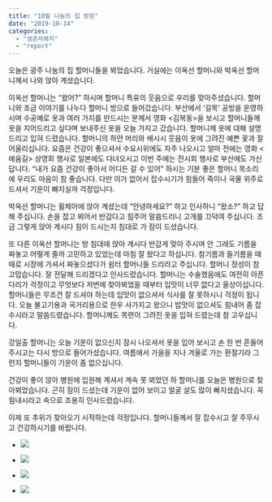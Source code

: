 ```yaml
---
title: "10월 나눔의 집 방문"
date: "2019-10-14"
categories: 
  - "생존자복지"
  - "report"
---
```


오늘은 광주 나눔의 집 할머니들을 뵈었습니다. 거실에는 이옥선 할머니와 박옥선 할머니께서 나와 앉아 계셨습니다.

이옥선 할머니는 “왔어?” 하시며 할머니 특유의 웃음으로 우리를 맞아주셨습니다. 할머니와 조금 이야기를 나누다 할머니 방으로 들어갔습니다. 부산에서 ‘길목’ 공방을 운영하시며 수공예로 옷과 여러 가지를 만드시는 분께서 영화 <김복동>을 보시고 할머니들께 옷을 지어드리고 싶다며 보내주신 옷을 오늘 가지고 갔습니다. 할머니께 옷에 대해 설명드리고 입혀 드렸습니다. 할머니의 하얀 머리와 배시시 웃음이 옷에 그려진 예쁜 꽃과 잘 어울리십니다. 요즘은 건강이 좋으셔서 수요시위에도 자주 나오시고 얼마 전에는 영화 <에움길> 상영회 행사로 일본에도 다녀오시고 이번 주에는 전시회 행사로 부산에도 가신답니다. “내가 요즘 건강이 좋아서 어디든 갈 수 있어” 하시는 기분 좋은 할머니 목소리에 우리도 마음이 참 좋습니다. 다만 이가 없어서 잡수시기가 힘들어 죽이나 국물 위주로 드셔서 기운이 빠지실까 걱정입니다.

박옥선 할머니는 휠체어에 앉아 계셨는데 “안녕하세요?” 하고 인사하니 “왔소?” 하고 답해 주십니다. 손을 잡고 뵈어서 반갑다고 힘주어 말씀드리니 고개를 끄덕여 주십니다. 조금 그렇게 앉아 계시다 힘이 드시는지 침대로 가 잠이 드셨습니다.

또 다른 이옥선 할머니는 방 침대에 앉아 계시다 반갑게 맞아 주시며 안 그래도 기름을 짜놓고 어떻게 줄까 고민하고 있었는데 마침 잘 왔다고 하십니다. 참기름과 들기름을 때때로 시장에 가셔서 짜놓으셨다가 쉼터 할머니들 드리라고 주십니다. 할머니 정성이 참 고맙습니다. 잘 전달해 드리겠다고 인사드렸습니다. 할머니는 수술했음에도 여전히 아픈 다리가 걱정이고 무엇보다 저번에 찾아뵈었을 때부터 입맛이 너무 없다고 울상이십니다. 할머니들은 무조건 잘 드셔야 하는데 입맛이 없으셔서 식사를 잘 못하시니 걱정이 됩니다. 오늘 불고기용과 국거리용으로 한우 사가지고 왔으니 밥맛이 없으셔도 힘내어 좀 잡수시라고 말씀드렸습니다. 할머니께도 목련이 그려진 옷을 입혀 드렸는데 참 고우십니다.

강일출 할머니는 오늘 기운이 없으신지 잠시 나오셔서 옷을 입어 보시고 손 한 번 흔들어 주시고는 다시 방으로 들어가셨습니다. 여름에서 가을을 지나 겨울로 가는 환절기라 그런지 할머니들이 기운이 좀 없으십니다.

건강이 좋이 않아 병원에 입원해 계셔서 계속 못 뵈었던 하 할머니를 오늘은 병원으로 찾아뵈었습니다. 곤히 잠이 드셨는데 기운이 없어 보이고 얼굴 살도 많이 빠지셨습니다. 꼭 힘내시라고 속으로 조용히 인사드렸습니다.

이제 또 추위가 찾아오기 시작하는데 걱정입니다. 할머니들께서 잘 잡수시고 잘 주무시고 건강하시기를 바랍니다.

- ![](http://womenandwar.net/kr/wp-content/uploads/2019/10/photo_2019-10-14_15-53-27-768x1024.jpg)
    
- ![](http://womenandwar.net/kr/wp-content/uploads/2019/10/photo_2019-10-14_15-53-46-768x1024.jpg)
    
- ![](http://womenandwar.net/kr/wp-content/uploads/2019/10/photo_2019-10-14_15-55-08-576x1024.jpg)
    
- ![](http://womenandwar.net/kr/wp-content/uploads/2019/10/사본-photo_2019-10-14_15-54-19.jpg)
